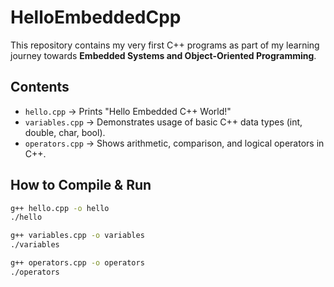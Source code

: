 # HelloEmbeddedCpp

This repository contains my very first C++ programs as part of my learning journey towards **Embedded Systems and Object-Oriented Programming**.

## Contents
- `hello.cpp` → Prints "Hello Embedded C++ World!"
- `variables.cpp` → Demonstrates usage of basic C++ data types (int, double, char, bool).
- `operators.cpp` → Shows arithmetic, comparison, and logical operators in C++.

## How to Compile & Run
```bash
g++ hello.cpp -o hello
./hello

g++ variables.cpp -o variables
./variables

g++ operators.cpp -o operators
./operators
